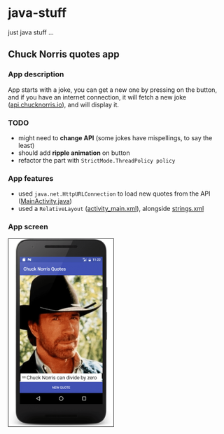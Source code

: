 # java-stuff
just java stuff ...

## Chuck Norris quotes app

### App description
App starts with a joke, you can get a new one by pressing on the button, and if you have an internet connection, it will fetch a new joke ([api.chucknorris.io](https://api.chucknorris.io/)), and will display it.

### TODO
+ might need to **change API** (some jokes have mispellings, to say the least)
+ should add **ripple animation** on button
+ refactor the part with `StrictMode.ThreadPolicy policy`

### App features
+ used `java.net.HttpURLConnection` to load new quotes from the API ([MainActivity.java](https://github.com/xR86/java-stuff/blob/master/Android-ChuckNorrisQuotes/app/src/main/java/com/xr86/chucknorrisquotes/MainActivity.java))
+ used a `RelativeLayout` ([activity_main.xml](https://github.com/xR86/java-stuff/blob/master/Android-ChuckNorrisQuotes/app/src/main/res/layout/activity_main.xml)), alongside [strings.xml](https://github.com/xR86/java-stuff/blob/master/Android-ChuckNorrisQuotes/app/src/main/res/values/strings.xml)

### App screen
<img src="screen-main.png" alt="App screen" width="240" border="1" />